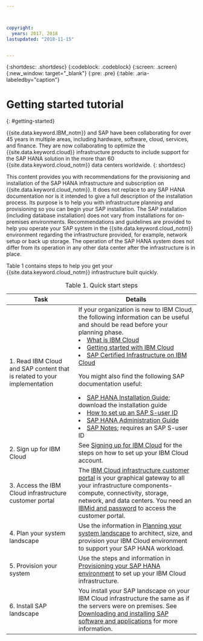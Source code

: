 ```yaml
---



copyright:
  years: 2017, 2018
lastupdated: "2018-11-15"


---
```


{:shortdesc: .shortdesc}
{:codeblock: .codeblock}
{:screen: .screen}
{:new_window: target="_blank"}
{:pre: .pre}
{:table: .aria-labeledby="caption"}

# Getting started tutorial
{: #getting-started}

{{site.data.keyword.IBM_notm}} and SAP have been collaborating for over 45 years in multiple areas, including hardware, software, cloud, services, and finance. They are now collaborating to optimize the {{site.data.keyword.cloud}} infrastructure products to include support for the SAP HANA solution in the more than 60 {{site.data.keyword.cloud_notm}} data centers worldwide.
{: shortdesc}

This content provides you with recommendations for the provisioning and installation of the SAP HANA infrastructure and subscription on {{site.data.keyword.cloud_notm}}. It does not replace to any SAP HANA documentation nor is it intended to give a full description of the installation process. Its purpose is to help you with infrastructure planning and provisioning so you can begin your SAP installation. The SAP installation (including database installation) does not vary from installations for on-premises environments. Recommendations and guidelines are provided to help you operate your SAP system in the {{site.data.keyword.cloud_notm}} environment regarding the infrastructure provided, for example, network setup or back up storage. The operation of the SAP HANA system does not differ from its operation in any other data center after the infrastructure is in place.

Table 1 contains steps to help you get your {{site.data.keyword.cloud_notm}} infrastructure built quickly.
<table>
   <CAPTION>Table 1. Quick start steps</CAPTION>
   <THEAD>
   <TR>
   <th>Task</th>
   <th>Details</th>
   </TR>
   </THEAD>
   <TBODY>
   <tr>
   <td>1. Read IBM Cloud and SAP content that is related to your implementation</td>
   <td>If your organization is new to IBM Cloud, the following information can be useful and should be read before your planning phase.
   <li><a href="https://ibm.com/cloud-computing/">What is IBM Cloud</a></li>
   <li><a href="https://ibm.com/cloud/get-started">Getting started with IBM Cloud</a></li>
   <li><a href="https://www.ibm.com/cloud/bare-metal-servers/sap">SAP Certified Infrastructure on IBM Cloud</a></li>

   You might also find the following SAP documentation useful:     
   <li><a href="https://www.sap.com/products/hana/implementation/resources.html">SAP HANA Installation Guide</a>; download the installation guide</li>
   <li><a href="https://www.sapappsdevelopmentpartnercenter.com/en/faq/program-faqs_2/how-to-receive-an-s-user-to-access-the-s_77/">How to set up an SAP S-user ID</a></li>
   <li><a href="https://help.sap.com/hana/SAP_HANA_Administration_Guide_en.pdf">SAP HANA Administration Guide</a></li>
   <li><a href="https://support.sap.com">SAP Notes</a>; requires an SAP S-user ID</li>
   <tr>
   <td>2. Sign up for IBM Cloud</td>
   <td>See <a href="https://console.bluemix.net/docs/admin/adminpublic.html#signing-up-for-ibm-cloud">Signing up for IBM Cloud</a> for the steps on how to set up your IBM Cloud account.</td>
 <tr>
   <td>3. Access the IBM Cloud infrastructure customer portal</td>
   <td>The <a href="https://control.softlayer.com">IBM Cloud infrastructure customer portal</a> is your graphical gateway to all your infrastructure components-compute, connectivity, storage, network, and data centers. You need an <a href="https://console.bluemix.net/docs/customer-portal/getting-started.html#getting-started">IBMid and password</a> to access the customer portal.</td>
   <tr>
   <td>4. Plan your system landscape</td>
   <td>Use the information in <a href="hana-planning-your-system-landscape.html">Planning your system landscape</a> to architect, size, and provision your IBM Cloud environment to support your SAP HANA workload.</td>  
 <tr>
   <td>5. Provision your system</td>
   <td>Use the steps and information in <a href="hana-provision-environment.html#provision_environment">Provisioning your SAP HANA environment</a> to set up your IBM Cloud infrastructure.</td>
   <tr>
   <td>6. Install SAP landscape</td>
   <td>You install your SAP landscape on your IBM Cloud infrastructure the same as if the servers were on premises. See <a href="hana-installing-SAP-landscape.html#install_sap">Downloading and installing SAP software and applications</a> for more information.</td>
   </td>
   </tr>
   </TBODY>
   </table>
